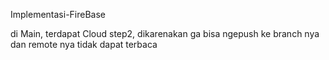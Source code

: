 Implementasi-FireBase

di Main, terdapat Cloud step2, dikarenakan ga bisa ngepush ke branch nya dan remote nya tidak dapat terbaca
